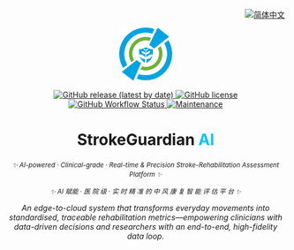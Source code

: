 <!-- ===========================================================
  StrokeGuardian AI • README Hero  (single-logo version)
=========================================================== -->

<!-- ——— Language switch (右上角) ——— -->
<p align="right">
  <a href="README.zh-CN.md">
    <img
      alt="简体中文"
      src="https://img.shields.io/static/v1?label=%F0%9F%8C%90%20%E4%B8%AD%E6%96%87&message=%E6%8C%89%E6%88%91%E8%AF%BB&labelColor=00c6ff&color=0059ff&style=flat-square"
    />
  </a>
</p>

<!-- ——— 统一 Logo ——— -->
<p align="center">
  <img src="docs/logo.png" width="96" height="96" alt="StrokeGuardian AI-Logo" />
</p>

<!-- ——— Badge Row ——— -->
<p align="center">
  <!-- Release -->
  <a href="https://github.com/YourOrg/StrokeGuardianAI/releases">
    <img
      alt="GitHub release (latest by date)"
      src="https://img.shields.io/github/v/release/YourOrg/StrokeGuardianAI?color=00c6ff&style=flat-square"
    />
  </a>
  <!-- License -->
  <a href="https://github.com/YourOrg/StrokeGuardianAI/blob/main/LICENSE">
    <img
      alt="GitHub license"
      src="https://img.shields.io/github/license/YourOrg/StrokeGuardianAI?color=00c6ff&style=flat-square"
    />
  </a>
  <!-- CI -->
  <a href="https://github.com/YourOrg/StrokeGuardianAI/actions/workflows/ci.yml">
    <img
      alt="GitHub Workflow Status"
      src="https://img.shields.io/github/actions/workflow/status/YourOrg/StrokeGuardianAI/ci.yml?branch=main&label=CI&color=00c6ff&style=flat-square"
    />
  </a>
  <!-- Maintenance -->
  <a href="https://github.com/YourOrg/StrokeGuardianAI/graphs/commit-activity">
    <img
      alt="Maintenance"
      src="https://img.shields.io/badge/maintained-yes-00c6ff?style=flat-square"
    />
  </a>
</p>

<!-- ——— Title & Tagline ——— -->
<h1 align="center">StrokeGuardian&nbsp;<span style="color:#00c6ff;">AI</span></h1>

<p align="center">
  <i><small>✨ AI-powered · Clinical-grade · Real-time & Precision Stroke-Rehabilitation Assessment Platform ✨</small></i>
</p>

<!-- ———（可选）中文子标题 ——— -->
<p align="center">
  <i><small>✨ AI 赋能 · 医 院 级 · 实 时 精 准 的 中 风 康 复 智 能 评 估 平 台 ✨</small></i>
</p>

<!-- ——— 简要英文简介 ——— -->
<p align="center">
  <em>An edge-to-cloud system that transforms everyday movements into standardised, traceable rehabilitation metrics—empowering clinicians with data-driven decisions and researchers with an end-to-end, high-fidelity data loop.</em>
</p>
